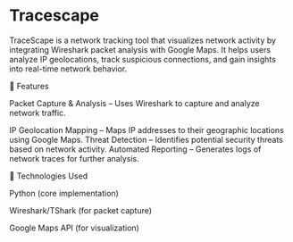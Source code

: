 # Tracescape
TraceScape is a network tracking tool that visualizes network activity by integrating Wireshark packet analysis with Google Maps. It helps users analyze IP geolocations, track suspicious connections, and gain insights into real-time network behavior.

🚀 Features

Packet Capture & Analysis – Uses Wireshark to capture and analyze network traffic.

IP Geolocation Mapping – Maps IP addresses to their geographic locations using Google Maps.
Threat Detection – Identifies potential security threats based on network activity.
Automated Reporting – Generates logs of network traces for further analysis.

🔧 Technologies Used

Python (core implementation)

Wireshark/TShark (for packet capture)

Google Maps API (for visualization)

